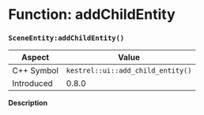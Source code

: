 
# Function: addChildEntity
### `SceneEntity:addChildEntity()`

| Aspect | Value |
| --- | --- |
| C++ Symbol | `kestrel::ui::add_child_entity()` |
| Introduced | 0.8.0 |

**Description**


